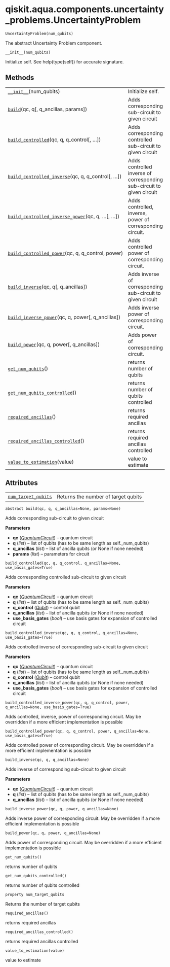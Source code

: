 <span id="qiskit-aqua-components-uncertainty-problems-uncertaintyproblem" />

# qiskit.aqua.components.uncertainty\_problems.UncertaintyProblem

<span id="undefined" />

`UncertaintyProblem(num_qubits)`

The abstract Uncertainty Problem component.

<span id="undefined" />

`__init__(num_qubits)`

Initialize self. See help(type(self)) for accurate signature.

## Methods

|                                                                                                                                                                                                                                                    |                                                                       |
| -------------------------------------------------------------------------------------------------------------------------------------------------------------------------------------------------------------------------------------------------- | --------------------------------------------------------------------- |
| [`__init__`](#qiskit.aqua.components.uncertainty_problems.UncertaintyProblem.__init__ "qiskit.aqua.components.uncertainty_problems.UncertaintyProblem.__init__")(num\_qubits)                                                                      | Initialize self.                                                      |
| [`build`](#qiskit.aqua.components.uncertainty_problems.UncertaintyProblem.build "qiskit.aqua.components.uncertainty_problems.UncertaintyProblem.build")(qc, q\[, q\_ancillas, params])                                                             | Adds corresponding sub-circuit to given circuit                       |
| [`build_controlled`](#qiskit.aqua.components.uncertainty_problems.UncertaintyProblem.build_controlled "qiskit.aqua.components.uncertainty_problems.UncertaintyProblem.build_controlled")(qc, q, q\_control\[, …])                                  | Adds corresponding controlled sub-circuit to given circuit            |
| [`build_controlled_inverse`](#qiskit.aqua.components.uncertainty_problems.UncertaintyProblem.build_controlled_inverse "qiskit.aqua.components.uncertainty_problems.UncertaintyProblem.build_controlled_inverse")(qc, q, q\_control\[, …])          | Adds controlled inverse of corresponding sub-circuit to given circuit |
| [`build_controlled_inverse_power`](#qiskit.aqua.components.uncertainty_problems.UncertaintyProblem.build_controlled_inverse_power "qiskit.aqua.components.uncertainty_problems.UncertaintyProblem.build_controlled_inverse_power")(qc, q, …\[, …]) | Adds controlled, inverse, power of corresponding circuit.             |
| [`build_controlled_power`](#qiskit.aqua.components.uncertainty_problems.UncertaintyProblem.build_controlled_power "qiskit.aqua.components.uncertainty_problems.UncertaintyProblem.build_controlled_power")(qc, q, q\_control, power)               | Adds controlled power of corresponding circuit.                       |
| [`build_inverse`](#qiskit.aqua.components.uncertainty_problems.UncertaintyProblem.build_inverse "qiskit.aqua.components.uncertainty_problems.UncertaintyProblem.build_inverse")(qc, q\[, q\_ancillas])                                             | Adds inverse of corresponding sub-circuit to given circuit            |
| [`build_inverse_power`](#qiskit.aqua.components.uncertainty_problems.UncertaintyProblem.build_inverse_power "qiskit.aqua.components.uncertainty_problems.UncertaintyProblem.build_inverse_power")(qc, q, power\[, q\_ancillas])                    | Adds inverse power of corresponding circuit.                          |
| [`build_power`](#qiskit.aqua.components.uncertainty_problems.UncertaintyProblem.build_power "qiskit.aqua.components.uncertainty_problems.UncertaintyProblem.build_power")(qc, q, power\[, q\_ancillas])                                            | Adds power of corresponding circuit.                                  |
| [`get_num_qubits`](#qiskit.aqua.components.uncertainty_problems.UncertaintyProblem.get_num_qubits "qiskit.aqua.components.uncertainty_problems.UncertaintyProblem.get_num_qubits")()                                                               | returns number of qubits                                              |
| [`get_num_qubits_controlled`](#qiskit.aqua.components.uncertainty_problems.UncertaintyProblem.get_num_qubits_controlled "qiskit.aqua.components.uncertainty_problems.UncertaintyProblem.get_num_qubits_controlled")()                              | returns number of qubits controlled                                   |
| [`required_ancillas`](#qiskit.aqua.components.uncertainty_problems.UncertaintyProblem.required_ancillas "qiskit.aqua.components.uncertainty_problems.UncertaintyProblem.required_ancillas")()                                                      | returns required ancillas                                             |
| [`required_ancillas_controlled`](#qiskit.aqua.components.uncertainty_problems.UncertaintyProblem.required_ancillas_controlled "qiskit.aqua.components.uncertainty_problems.UncertaintyProblem.required_ancillas_controlled")()                     | returns required ancillas controlled                                  |
| [`value_to_estimation`](#qiskit.aqua.components.uncertainty_problems.UncertaintyProblem.value_to_estimation "qiskit.aqua.components.uncertainty_problems.UncertaintyProblem.value_to_estimation")(value)                                           | value to estimate                                                     |

## Attributes

|                                                                                                                                                                                             |                                     |
| ------------------------------------------------------------------------------------------------------------------------------------------------------------------------------------------- | ----------------------------------- |
| [`num_target_qubits`](#qiskit.aqua.components.uncertainty_problems.UncertaintyProblem.num_target_qubits "qiskit.aqua.components.uncertainty_problems.UncertaintyProblem.num_target_qubits") | Returns the number of target qubits |

<span id="undefined" />

`abstract build(qc, q, q_ancillas=None, params=None)`

Adds corresponding sub-circuit to given circuit

**Parameters**

*   **qc** ([*QuantumCircuit*](qiskit.circuit.QuantumCircuit#qiskit.circuit.QuantumCircuit "qiskit.circuit.QuantumCircuit")) – quantum circuit
*   **q** (*list*) – list of qubits (has to be same length as self.\_num\_qubits)
*   **q\_ancillas** (*list*) – list of ancilla qubits (or None if none needed)
*   **params** (*list*) – parameters for circuit

<span id="undefined" />

`build_controlled(qc, q, q_control, q_ancillas=None, use_basis_gates=True)`

Adds corresponding controlled sub-circuit to given circuit

**Parameters**

*   **qc** ([*QuantumCircuit*](qiskit.circuit.QuantumCircuit#qiskit.circuit.QuantumCircuit "qiskit.circuit.QuantumCircuit")) – quantum circuit
*   **q** (*list*) – list of qubits (has to be same length as self.\_num\_qubits)
*   **q\_control** ([*Qubit*](qiskit.circuit.Qubit#qiskit.circuit.Qubit "qiskit.circuit.Qubit")) – control qubit
*   **q\_ancillas** (*list*) – list of ancilla qubits (or None if none needed)
*   **use\_basis\_gates** (*bool*) – use basis gates for expansion of controlled circuit

<span id="undefined" />

`build_controlled_inverse(qc, q, q_control, q_ancillas=None, use_basis_gates=True)`

Adds controlled inverse of corresponding sub-circuit to given circuit

**Parameters**

*   **qc** ([*QuantumCircuit*](qiskit.circuit.QuantumCircuit#qiskit.circuit.QuantumCircuit "qiskit.circuit.QuantumCircuit")) – quantum circuit
*   **q** (*list*) – list of qubits (has to be same length as self.\_num\_qubits)
*   **q\_control** ([*Qubit*](qiskit.circuit.Qubit#qiskit.circuit.Qubit "qiskit.circuit.Qubit")) – control qubit
*   **q\_ancillas** (*list*) – list of ancilla qubits (or None if none needed)
*   **use\_basis\_gates** (*bool*) – use basis gates for expansion of controlled circuit

<span id="undefined" />

`build_controlled_inverse_power(qc, q, q_control, power, q_ancillas=None, use_basis_gates=True)`

Adds controlled, inverse, power of corresponding circuit. May be overridden if a more efficient implementation is possible

<span id="undefined" />

`build_controlled_power(qc, q, q_control, power, q_ancillas=None, use_basis_gates=True)`

Adds controlled power of corresponding circuit. May be overridden if a more efficient implementation is possible

<span id="undefined" />

`build_inverse(qc, q, q_ancillas=None)`

Adds inverse of corresponding sub-circuit to given circuit

**Parameters**

*   **qc** ([*QuantumCircuit*](qiskit.circuit.QuantumCircuit#qiskit.circuit.QuantumCircuit "qiskit.circuit.QuantumCircuit")) – quantum circuit
*   **q** (*list*) – list of qubits (has to be same length as self.\_num\_qubits)
*   **q\_ancillas** (*list*) – list of ancilla qubits (or None if none needed)

<span id="undefined" />

`build_inverse_power(qc, q, power, q_ancillas=None)`

Adds inverse power of corresponding circuit. May be overridden if a more efficient implementation is possible

<span id="undefined" />

`build_power(qc, q, power, q_ancillas=None)`

Adds power of corresponding circuit. May be overridden if a more efficient implementation is possible

<span id="undefined" />

`get_num_qubits()`

returns number of qubits

<span id="undefined" />

`get_num_qubits_controlled()`

returns number of qubits controlled

<span id="undefined" />

`property num_target_qubits`

Returns the number of target qubits

<span id="undefined" />

`required_ancillas()`

returns required ancillas

<span id="undefined" />

`required_ancillas_controlled()`

returns required ancillas controlled

<span id="undefined" />

`value_to_estimation(value)`

value to estimate
